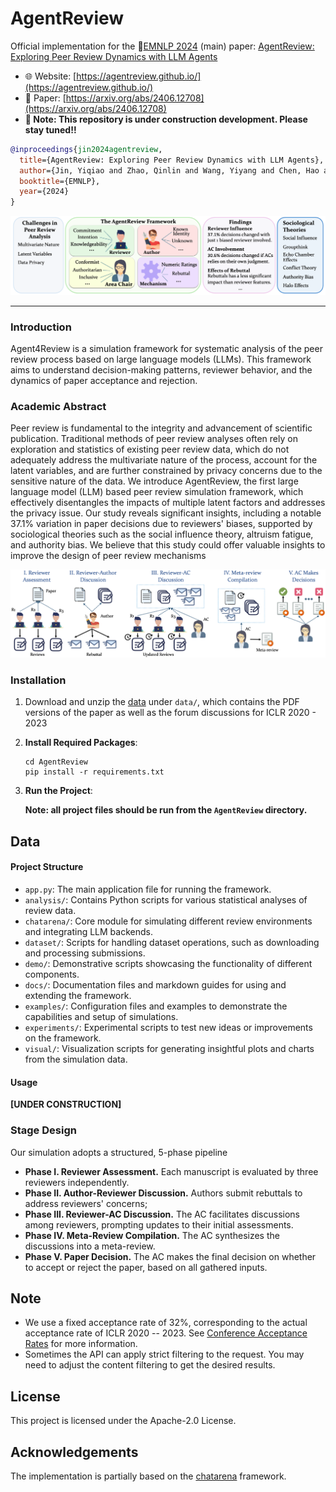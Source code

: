 # AgentReview

Official implementation for the 🔗[EMNLP 2024](https://2024.emnlp.org/) (main) paper: [AgentReview: Exploring Peer Review Dynamics with LLM Agents](https://arxiv.org/abs/2406.12708)

* 🌐 Website: [https://agentreview.github.io/](https://agentreview.github.io/)
* 📄 Paper: [https://arxiv.org/abs/2406.12708](https://arxiv.org/abs/2406.12708)
* **🚀 Note: This repository is under construction development. Please stay tuned!!**



```bibtex
@inproceedings{jin2024agentreview,
  title={AgentReview: Exploring Peer Review Dynamics with LLM Agents},
  author={Jin, Yiqiao and Zhao, Qinlin and Wang, Yiyang and Chen, Hao and Zhu, Kaijie and Xiao, Yijia and Wang, Jindong},
  booktitle={EMNLP},
  year={2024}
}
```

<img src="static/img/Overview.png">

---

### Introduction

Agent4Review is a simulation framework for systematic analysis of the peer review process based on large language models (LLMs). This framework aims to understand decision-making patterns, reviewer behavior, and the dynamics of paper acceptance and rejection.

### Academic Abstract

Peer review is fundamental to the integrity and advancement of scientific publication. Traditional methods of peer review analyses often rely on exploration and statistics of existing peer review data, which do not adequately address the multivariate nature of the process, account for the latent variables, and are further constrained by privacy concerns due to the sensitive nature of the data. We introduce AgentReview, the first large language model (LLM) based peer review simulation framework, which effectively disentangles the impacts of multiple latent factors and addresses the privacy issue. Our study reveals significant insights, including a notable 37.1% variation in paper decisions due to reviewers' biases, supported by sociological theories such as the social influence theory, altruism fatigue, and authority bias. We believe that this study could offer valuable insights to improve the design of peer review mechanisms


![Review Stage Design](static/img/ReviewPipeline.png)


### Installation

1. Download and unzip the [data](https://www.dropbox.com/scl/fi/mydblhx8yxk8kbz8b7zmr/AgentReview_data.zip?rlkey=se16p9gonclw5t8t3vn9p0o6n&st=6988u8lx&dl=0) under `data/`, which contains the PDF versions of the paper as well as the forum discussions for ICLR 2020 - 2023
2. **Install Required Packages**:
   ```
   cd AgentReview
   pip install -r requirements.txt
   ```
   
3. **Run the Project**:

   **Note: all project files should be run from the `AgentReview` directory.**
    

## Data

#### Project Structure
- `app.py`: The main application file for running the framework.
- `analysis/`: Contains Python scripts for various statistical analyses of review data.
- `chatarena/`: Core module for simulating different review environments and integrating LLM backends.
- `dataset/`: Scripts for handling dataset operations, such as downloading and processing submissions.
- `demo/`: Demonstrative scripts showcasing the functionality of different components.
- `docs/`: Documentation files and markdown guides for using and extending the framework.
- `examples/`: Configuration files and examples to demonstrate the capabilities and setup of simulations.
- `experiments/`: Experimental scripts to test new ideas or improvements on the framework.
- `visual/`: Visualization scripts for generating insightful plots and charts from the simulation data.

#### Usage

**[UNDER CONSTRUCTION]**


### Stage Design

Our simulation adopts a structured, 5-phase pipeline

* **Phase I. Reviewer Assessment.** Each manuscript is evaluated by three reviewers independently.
* **Phase II. Author-Reviewer Discussion.** Authors submit rebuttals to address reviewers' concerns;
* **Phase III. Reviewer-AC Discussion.** The AC facilitates discussions among reviewers, prompting updates to their initial assessments.
* **Phase IV. Meta-Review Compilation.** The AC synthesizes the discussions into a meta-review.
* **Phase V. Paper Decision.** The AC makes the final decision on whether to accept or reject the paper, based on all gathered inputs.

## Note

- We use a fixed acceptance rate of 32%, corresponding to the actual acceptance rate of ICLR 2020 -- 2023. See [Conference Acceptance Rates](https://github.com/lixin4ever/Conference-Acceptance-Rate) for more information.
- Sometimes the API can apply strict filtering to the request. You may need to adjust the content filtering to get the desired results.  



## License

This project is licensed under the Apache-2.0 License.

## Acknowledgements

The implementation is partially based on the [chatarena](https://github.com/Farama-Foundation/chatarena) framework.
